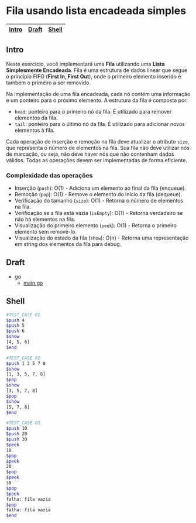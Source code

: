 # Fila usando lista encadeada simples

<!-- toch -->
[Intro](#intro) | [Draft](#draft) | [Shell](#shell)
-- | -- | --
<!-- toch -->

## Intro

Neste exercício, você implementará uma **Fila** utilizando uma **Lista Simplesmente Encadeada**. Fila é uma estrutura de dados linear que segue o princípio FIFO (**First In, First Out**), onde o primeiro elemento inserido é também o primeiro a ser removido.

Na implementação de uma fila encadeada, cada nó contém uma informação e um ponteiro para o próximo elemento. A estrutura da fila é composta por:

- `head`: ponteiro para o primeiro nó da fila. É utilizado para remover elementos da fila.
- `tail`: ponteiro para o último nó da fila. É utilizado para adicionar novos elementos à fila.

Cada operação de inserção e remoção na fila deve atualizar o atributo `size`, que representa o número de elementos na fila. Sua fila não deve utilizar nós de marcação, ou seja, não deve haver nós que não contenham dados válidos. Todas as operações devem ser implementadas de forma eficiente.

### Complexidade das operações

- Inserção (`push`): O(1) - Adiciona um elemento ao final da fila (enqueue).
- Remoção (`pop`): O(1) - Remove o elemento do início da fila (dequeue).
- Verificação do tamanho (`size`): O(1) - Retorna o número de elementos na fila.
- Verificação se a fila está vazia (`isEmpty`): O(1) - Retorna verdadeiro se não há elementos na fila.
- Visualização do primeiro elemento (`peek`): O(1) - Retorna o primeiro elemento sem removê-lo.
- Visualização do estado da fila (`show`): O(n) - Retorna uma representação em string dos elementos da fila para debug.

## Draft

<!-- links .cache/draft -->
- go
  - [main.go](.cache/draft/go/main.go)
<!-- links -->

## Shell

```bash
#TEST_CASE 01
$push 4
$push 5
$push 6
$show
[4, 5, 6]
$end
```

```bash
#TEST_CASE 02
$push 1 3 5 7 8
$show
[1, 3, 5, 7, 8]
$pop
$show
[3, 5, 7, 8]
$pop
$show
[5, 7, 8]
$end
```

```bash
#TEST_CASE 03
$push 10
$push 20
$push 30
$peek
10
$pop
$peek
20
$pop
$peek
30
$pop
$peek
falha: fila vazia
$pop
falha: fila vazia
$end
```

